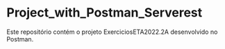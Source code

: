 # Project_with_Postman_Serverest

Este repositório contém o projeto ExerciciosETA2022.2A desenvolvido no Postman.
